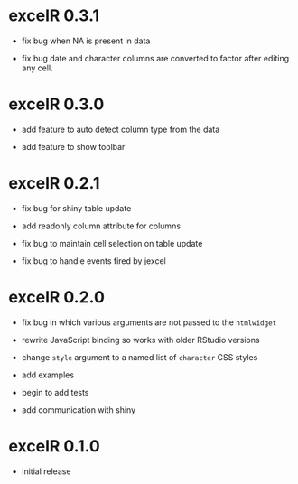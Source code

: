 # excelR 0.3.1
* fix bug when NA is present in data

* fix bug date and character columns are converted to factor after editing any cell.

# excelR 0.3.0

* add feature to auto detect column type from the data

* add feature to show toolbar

# excelR 0.2.1

* fix bug for shiny table update

* add readonly column attribute for columns

* fix bug to maintain cell selection on table update

* fix bug to handle events fired by jexcel

# excelR 0.2.0

* fix bug in which various arguments are not passed to the `htmlwidget`

* rewrite JavaScript binding so works with older RStudio versions

* change `style` argument to a named list of `character` CSS styles

* add examples

* begin to add tests

* add communication with shiny


# excelR 0.1.0

* initial release
